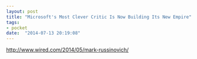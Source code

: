 ```yaml
---
layout: post
title: "Microsoft's Most Clever Critic Is Now Building Its New Empire"
tags:
- pocket
date:  "2014-07-13 20:19:08"
---
```


http://www.wired.com/2014/05/mark-russinovich/

